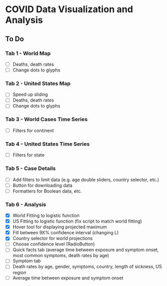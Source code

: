 # COVID Data Visualization and Analysis

## To Do
### Tab 1 - World Map
- [ ] Deaths, death rates
- [ ] Change dots to glyphs

### Tab 2 - United States Map
- [ ] Speed up sliding
- [ ] Deaths, death rates
- [ ] Change dots to glyphs

### Tab 3 - World Cases Time Series
- [ ] Filters for continent

### Tab 4 - United States Time Series
- [ ] Filters for state

### Tab 5 - Case Details
- [ ] Add filters to limit data (e.g. age double sliders, country selector, etc.)
- [ ] Button for downloading data
- [ ] Formatters for Boolean data, etc.

### Tab 6 - Analysis
- [x] World Fitting to logistic function
- [x] US Fitting to logistic function (fix script to match world fitting)
- [x] Hover tool for displaying projected maximum
- [x] Fill between 9X% confidence interval (changing L)
- [x] Country selector for world projections
- [ ] Choose confidence level (RadioButton)
- [ ] Quick facts tab (average time between exposure and symptom onset, most common symptoms, death rates by age)
- [ ] Symptom tab
- [ ] Death rates by age, gender, symptoms, country, length of sickness, US region
- [ ] Average time between exposure and symptom onset